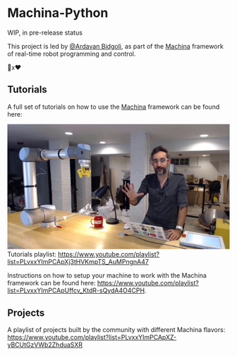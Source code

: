 # Machina-Python
WIP, in pre-release status

This project is led by [@Ardavan Bidgoli](https://github.com/Ardibid), as part of the [Machina](https://github.com/RobotExMachina) framework of real-time robot programming and control.

🤖x❤️

## Tutorials

A full set of tutorials on how to use the [Machina](https://github.com/RobotExMachina) framework can be found here:

[![MACHINA TUTORIALS](assets/machina_tutorials_banner.png)](https://www.youtube.com/playlist?list=PLvxxYImPCApXj3tHVKmpTS_AuMPngnA47)
Tutorials playlist: https://www.youtube.com/playlist?list=PLvxxYImPCApXj3tHVKmpTS_AuMPngnA47

Instructions on how to setup your machine to work with the Machina framework can be found here: https://www.youtube.com/playlist?list=PLvxxYImPCApUffcv_KtdR-sQydA4O4CPH.

## Projects

A playlist of projects built by the community with different Machina flavors:
https://www.youtube.com/playlist?list=PLvxxYImPCApXZ-yBCUtGzVWb2ZhduaSXR


